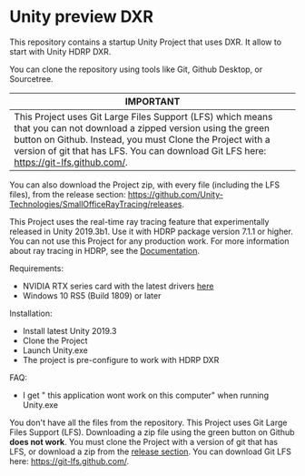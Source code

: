 # Unity preview DXR
This repository contains a startup Unity Project that uses DXR. It allow to start with Unity HDRP DXR.

You can clone the repository using tools like Git, Github Desktop, or Sourcetree. 

  | IMPORTANT                                                    |
  | ------------------------------------------------------------ |
  | This Project uses Git Large Files Support (LFS) which means that you can not download a zipped version using the green button on Github. Instead, you must Clone the Project with a version of git that has LFS. You can download Git LFS here: <https://git-lfs.github.com/>. |

You can also download the Project zip, with every file (including the LFS files), from the release section: https://github.com/Unity-Technologies/SmallOfficeRayTracing/releases.

This Project uses the real-time ray tracing feature that experimentally released in Unity 2019.3b1. Use it with HDRP package version 7.1.1 or higher. You can not use this Project for any production work. For more information about ray tracing in HDRP, see the [Documentation](https://docs.unity3d.com/Packages/com.unity.render-pipelines.high-definition@latest/index.html?subfolder=/manual/Ray-Tracing-Getting-Started.html).

Requirements:
- NVIDIA RTX series card with the latest drivers [here](https://www.nvidia.com/Download/index.aspx?lang=com)
- Windows 10 RS5 (Build 1809) or later


Installation:
- Install latest Unity 2019.3
- Clone the Project
- Launch Unity.exe
- The project is pre-configure to work with HDRP DXR

FAQ:
- I get " this application wont work on this computer" when running Unity.exe

You don't have all the files from the repository. This Project uses Git Large Files Support (LFS). Downloading a zip file using the green button on Github **does not work**. You must clone the Project with a version of git that has LFS, or download a zip from the [release section](https://github.com/Unity-Technologies/SmallOfficeRayTracing/releases). You can download Git LFS here: <https://git-lfs.github.com/>.



